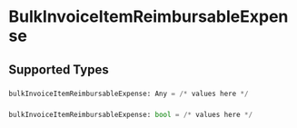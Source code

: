 # BulkInvoiceItemReimbursableExpense


## Supported Types

### 

```python
bulkInvoiceItemReimbursableExpense: Any = /* values here */
```

### 

```python
bulkInvoiceItemReimbursableExpense: bool = /* values here */
```

